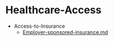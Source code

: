 
# Healthcare-Access

- Access-to-Insurance
  - [Employer-sponsored-insurance.md](./Employer-sponsored-insurance.md)
